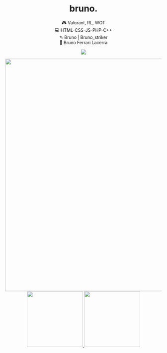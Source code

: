 <h1 align="center">bruno.</h1>
<div align="center">
🎮 Valorant, RL, WOT <br />
💻 HTML-CSS-JS-PHP-C++ <br />
✎ Bruno | Bruno_striker <br />
👤 Bruno Ferrari Lacerra <br />



<a href="https://www.instagram.com/brlacerra/" target="_blank"><img src="https://img.shields.io/badge/Instagram-E4405F?style=for-the-badge&logo=instagram&logoColor=white" target="_blank"></a>
<div/>

 <img width="750" src="https://pa1.narvii.com/7436/ddfeefdaf5cfc50b7d880279ef3a3c6a11d8aa01r4-384-480_00.gif" />

<div>
 
<a href="https://github.com/futoibrunao">
<img height="180em" src="https://github-readme-stats.vercel.app/api/top-langs/?username=futoibrunao&layout=compact&langs_count=7&theme=dracula"/>
<img height="180em" src="https://github-readme-stats.vercel.app/api?username=futoibrunao&show_icons=true&theme=dracula&include_all_commits=true&count_private=true"/></a>
</div>
 
  
 
